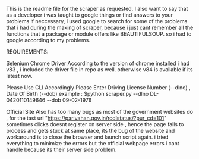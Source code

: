 This is the readme file for the scraper as requested. I also want to say that as a developer i was taught to google things or find answers to your problems if neccessary, i used google to search for some of the problems that i had during the making of scraper, because i just cant remember all the functions that a package or module offers like BEAUTIFULSOUP. so i had to google according to my problems.

REQUIREMENTS:

Selenium Chrome Driver According to the version of chrome installed i had v83 , i included the driver file in repo as well. otherwise v84 is available if its latest now.

Please Use CLI Accordingly Please Enter Driving License Number (--dlno) , Date Of Birth (--dob) example : $python scraper.py --dlno DL-0420110149646 --dob 09-02-1976

Official Site Also has too many bugs as most of the government websites do , for the tast url "https://parivahan.gov.in/rcdlstatus/?pur_cd=101" sometimes clicks doesnt register on server side , hence the page fails to process and gets stuck at same place, its the bug of the website and workaround is to close the browser and launch script again. i tried everything to minimize the errors but the official webpage errors i cant handle because its their server side problem.